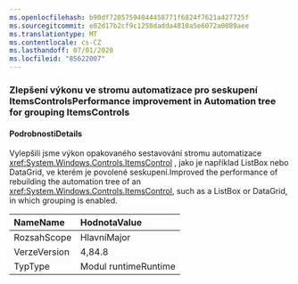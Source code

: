 ```yaml
---
ms.openlocfilehash: b90df72057594044458771f6824f7621a427725f
ms.sourcegitcommit: e02d17b2cf9c1258dadda4810a5e6072a0089aee
ms.translationtype: MT
ms.contentlocale: cs-CZ
ms.lasthandoff: 07/01/2020
ms.locfileid: "85622007"
---
```

### <a name="performance-improvement-in-automation-tree-for-grouping-itemscontrols"></a><span data-ttu-id="007dd-101">Zlepšení výkonu ve stromu automatizace pro seskupení ItemsControls</span><span class="sxs-lookup"><span data-stu-id="007dd-101">Performance improvement in Automation tree for grouping ItemsControls</span></span>

#### <a name="details"></a><span data-ttu-id="007dd-102">Podrobnosti</span><span class="sxs-lookup"><span data-stu-id="007dd-102">Details</span></span>

<span data-ttu-id="007dd-103">Vylepšili jsme výkon opakovaného sestavování stromu automatizace <xref:System.Windows.Controls.ItemsControl> , jako je například ListBox nebo DataGrid, ve kterém je povolené seskupení.</span><span class="sxs-lookup"><span data-stu-id="007dd-103">Improved the performance of rebuilding the automation tree of an <xref:System.Windows.Controls.ItemsControl>, such as a ListBox or DataGrid, in which grouping is enabled.</span></span>

| <span data-ttu-id="007dd-104">Name</span><span class="sxs-lookup"><span data-stu-id="007dd-104">Name</span></span>    | <span data-ttu-id="007dd-105">Hodnota</span><span class="sxs-lookup"><span data-stu-id="007dd-105">Value</span></span>       |
|:--------|:------------|
| <span data-ttu-id="007dd-106">Rozsah</span><span class="sxs-lookup"><span data-stu-id="007dd-106">Scope</span></span>   |<span data-ttu-id="007dd-107">Hlavní</span><span class="sxs-lookup"><span data-stu-id="007dd-107">Major</span></span>|
|<span data-ttu-id="007dd-108">Verze</span><span class="sxs-lookup"><span data-stu-id="007dd-108">Version</span></span>|<span data-ttu-id="007dd-109">4,8</span><span class="sxs-lookup"><span data-stu-id="007dd-109">4.8</span></span>|
|<span data-ttu-id="007dd-110">Typ</span><span class="sxs-lookup"><span data-stu-id="007dd-110">Type</span></span>|<span data-ttu-id="007dd-111">Modul runtime</span><span class="sxs-lookup"><span data-stu-id="007dd-111">Runtime</span></span>|
